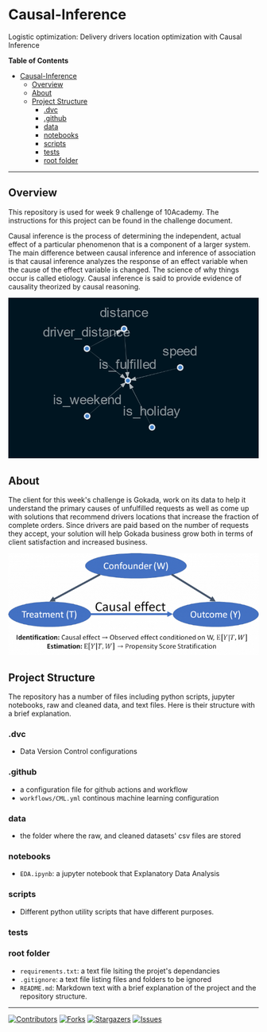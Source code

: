 # Causal-Inference
Logistic optimization: Delivery drivers location optimization with Causal Inference

**Table of Contents**

- [Causal-Inference](#Causal-Inference)
  - [Overview](#overview)
  - [About](#about)
  - [Project Structure](#project-structure)
    - [.dvc](#.dvc)
    - [.github](#.github)
    - [data](#data)
    - [notebooks](#notebooks)
    - [scripts](#scripts)
    - [tests](#tests)
    - [root folder](#root-folder)

***

## Overview

This repository is used for week 9 challenge of 10Academy. The instructions for this project can be found in the challenge document.

Causal inference is the process of determining the independent, actual effect of a particular phenomenon that is a component of a larger system. The main difference between causal inference and inference of association is that causal inference analyzes the response of an effect variable when the cause of the effect variable is changed. The science of why things occur is called etiology. Causal inference is said to provide evidence of causality theorized by causal reasoning.

![Alt text](img1.png?raw=true "Causal Overview")

## About

The client for this week's challenge is Gokada, work on its data to help it
understand the primary causes of unfulfilled requests as well as come up with
solutions that recommend drivers locations that increase the fraction of
complete orders. Since drivers are paid based on the number of requests they
accept, your solution will help Gokada business grow both in terms of client
satisfaction and increased business.

![Alt text](img2.png?raw=true "Graph")

## Project Structure
The repository has a number of files including python scripts, jupyter notebooks, raw and cleaned data, and text files. Here is their structure with a brief explanation.


### .dvc
- Data Version Control configurations

### .github
- a configuration file for github actions and workflow
- `workflows/CML.yml` continous machine learning configuration

### data
- the folder where the raw, and cleaned datasets' csv files are stored

### notebooks
- `EDA.ipynb`: a jupyter notebook that Explanatory Data Analysis


### scripts
- Different python utility scripts that have different purposes.


### tests


### root folder
- `requirements.txt`: a text file lsiting the projet's dependancies
- `.gitignore`: a text file listing files and folders to be ignored
- `README.md`: Markdown text with a brief explanation of the project and the repository structure.


***

[![Contributors][contributors-shield]][contributors-url]
[![Forks][forks-shield]][forks-url]
[![Stargazers][stars-shield]][stars-url]
[![Issues][issues-shield]][issues-url]


[contributors-shield]: https://img.shields.io/github/contributors/natyrix/Causal-Inference.svg?style=for-the-badge
[contributors-url]: https://github.com/natyrix/Causal-Inference/graphs/contributors
[forks-shield]: https://img.shields.io/github/forks/natyrix/Causal-Inference.svg?style=for-the-badge
[forks-url]: https://github.com/natyrix/Causal-Inference/network/members
[stars-shield]: https://img.shields.io/github/stars/natyrix/Causal-Inference.svg?style=for-the-badge
[stars-url]: https://github.com/natyrix/Causal-Inference/stargazers
[issues-shield]: https://img.shields.io/github/issues/natyrix/Causal-Inference.svg?style=for-the-badge
[issues-url]: https://github.com/natyrix/Causal-Inference/issues
